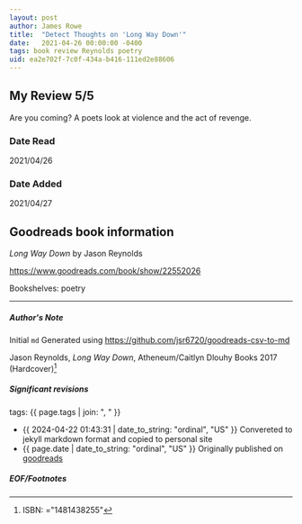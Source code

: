 ```yaml
---
layout: post
author: James Rowe
title:  "Detect Thoughts on 'Long Way Down'"
date:   2021-04-26 00:00:00 -0400
tags: book review Reynolds poetry
uid: ea2e702f-7c0f-434a-b416-111ed2e88606
---
```


<!-- highly dependent on how you personally use jekyll templates, and how you want this to show up -->
<!-- escape any jekyll keys with double brackets -->

## My Review 5/5

Are you coming? A poets look at violence and the act of revenge.

### Date Read
2021/04/26

### Date Added
2021/04/27

## Goodreads book information

*Long Way Down* by Jason Reynolds

https://www.goodreads.com/book/show/22552026

Bookshelves: poetry

---

##### Author's Note

Initial `md` Generated using https://github.com/jsr6720/goodreads-csv-to-md

Jason Reynolds, *Long Way Down*,  Atheneum/Caitlyn Dlouhy Books 2017 (Hardcover)[^1]

##### Significant revisions

tags: {{ page.tags | join: ", " }} <!-- todo move this somewhere -->

- {{ 2024-04-22 01:43:31 | date_to_string: "ordinal", "US" }} Convereted to jekyll markdown format and copied to personal site
- {{ page.date | date_to_string: "ordinal", "US" }} Originally published on [goodreads](https://www.goodreads.com)

##### EOF/Footnotes

[^1]: ISBN: ="1481438255"